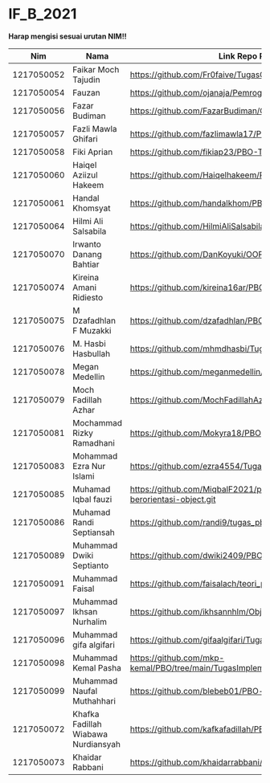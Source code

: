 # IF_B_2021
<b>Harap mengisi sesuai urutan NIM!!</b>

| Nim | Nama | Link Repo PBO |
|-----|------|---------------|
| 1217050052 | Faikar Moch Tajudin | https://github.com/Fr0faive/TugasOOP_Pilar |
| 1217050054 | Fauzan | https://github.com/ojanaja/Pemrograman_Berbasis_Objek |
| 1217050056 | Fazar Budiman | https://github.com/FazarBudiman/OOP |
| 1217050057 | Fazli Mawla Ghifari | https://github.com/fazlimawla17/PBO-Teori |
| 1217050058 | Fiki Aprian | https://github.com/fikiap23/PBO-Teori.git |
| 1217050060 | Haiqel Aziizul Hakeem | https://github.com/Haiqelhakeem/PBO |
| 1217050061 | Handal Khomsyat | https://github.com/handalkhom/PBO |
| 1217050064 | Hilmi Ali Salsabila | https://github.com/HilmiAliSalsabila/TBOTeori.git |
| 1217050070 | Irwanto Danang Bahtiar | https://github.com/DanKoyuki/OOP.git |
| 1217050074 | Kireina Amani Ridiesto | https://github.com/kireina16ar/PBO.git |
| 1217050075 | M Dzafadhlan F Muzakki | https://github.com/dzafadhlan/PBO.git|
| 1217050076 | M. Hasbi Hasbullah | https://github.com/mhmdhasbi/Tugas-PBO.git |
| 1217050078 | Megan Medellin | https://github.com/meganmedellin/Tugas-OOP |
| 1217050079 | Moch Fadillah Azhar | https://github.com/MochFadillahAzhar/PBO |
| 1217050081 | Mochammad Rizky Ramadhani| https://github.com/Mokyra18/PBO |
| 1217050083 | Mohammad Ezra Nur Islami| https://github.com/ezra4554/Tugas-PBO.git |
| 1217050085 | Muhamad Iqbal fauzi | https://github.com/MiqbalF2021/pemrograman-berorientasi-object.git |
| 1217050086 | Muhamad Randi Septiansah | https://github.com/randi9/tugas_pbo.git |
| 1217050089 | Muhammad Dwiki Septianto | https://github.com/dwiki2409/PBO.git |
| 1217050091 | Muhammad Faisal | https://github.com/faisalach/teori_pbo |
| 1217050097 | Muhammad Ikhsan Nurhalim | https://github.com/ikhsannhlm/Object_Oriented_Programming |
| 1217050096 | Muhammad gifa algifari | https://github.com/gifaalgifari/Tugas-PBO.git |
| 1217050098 | Muhammad Kemal Pasha | https://github.com/mkp-kemal/PBO/tree/main/TugasImplementasi |
| 1217050099 | Muhammad Naufal Muthahhari | https://github.com/blebeb01/PBO-teori |
| 1217050072 | Khafka Fadillah Wiabawa Nurdiansyah | https://github.com/kafkafadillah/PBO |
| 1217050073 | Khaidar Rabbani | https://github.com/khaidarrabbani/tugaspbo.git |






























